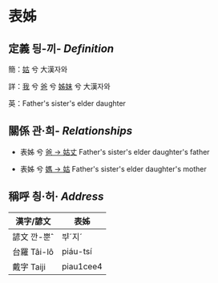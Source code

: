 # 表姊
## 定義 딍-끼- _Definition_
簡：[姑](member12.md) 兮 大漢자와

詳：[我](member1.md) 兮 [爸](member2.md) 兮 [姊妹](member12.md) 兮 大漢자와

英：Father's sister's elder daughter

## 關係 관·희- _Relationships_

- 表姊 兮 [爸 → 姑丈](member43.md) Father's sister's elder daughter's father

- 表姊 兮 [媽 → 姑](member12.md) Father's sister's elder daughter's mother



## 稱呼 칑·허· _Address_

漢字/諺文 | 表姊
--- | ---
諺文 깐-뿐ˆ | ᄇᆤˊ지ˊ
台羅 Tâi-lô | piáu-tsí
戴字 Taiji | piau1cee4


